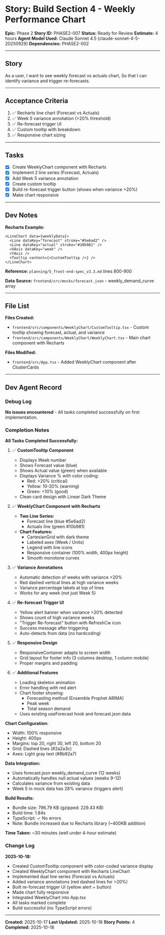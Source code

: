 # Story: Build Section 4 - Weekly Performance Chart

**Epic:** Phase 2
**Story ID:** PHASE2-007
**Status:** Ready for Review
**Estimate:** 4 hours
**Agent Model Used:** Claude Sonnet 4.5 (claude-sonnet-4-5-20250929)
**Dependencies:** PHASE2-002

---

## Story

As a user, I want to see weekly forecast vs actuals chart, So that I can identify variance and trigger re-forecasts.

---

## Acceptance Criteria

1. ✅ Recharts line chart (Forecast vs Actuals)
2. ✅ Week 5 variance annotation (>20% threshold)
3. ✅ Re-forecast trigger UI
4. ✅ Custom tooltip with breakdown
5. ✅ Responsive chart sizing

---

## Tasks

- [x] Create WeeklyChart component with Recharts
- [x] Implement 2 line series (Forecast, Actuals)
- [x] Add Week 5 variance annotation
- [x] Create custom tooltip
- [x] Build re-forecast trigger button (shows when variance >20%)
- [x] Make chart responsive

---

## Dev Notes

**Recharts Example:**
```tsx
<LineChart data={weeklyData}>
  <Line dataKey="forecast" stroke="#5e6ad2" />
  <Line dataKey="actual" stroke="#10b981" />
  <XAxis dataKey="week" />
  <YAxis />
  <Tooltip content={<CustomTooltip />} />
</LineChart>
```

**Reference:** `planning/5_front-end-spec_v3.3.md` lines 800-900

**Data Source:** `frontend/src/mocks/forecast.json` - weekly_demand_curve array

---

## File List

**Files Created:**
- `frontend/src/components/WeeklyChart/CustomTooltip.tsx` - Custom tooltip showing forecast, actual, and variance
- `frontend/src/components/WeeklyChart/WeeklyChart.tsx` - Main chart component with Recharts

**Files Modified:**
- `frontend/src/App.tsx` - Added WeeklyChart component after ClusterCards

---

## Dev Agent Record

### Debug Log

**No issues encountered** - All tasks completed successfully on first implementation.

### Completion Notes

**All Tasks Completed Successfully:**

1. ✅ **CustomTooltip Component**
   - Displays Week number
   - Shows Forecast value (blue)
   - Shows Actual value (green) when available
   - Displays Variance % with color coding:
     - Red: >20% (critical)
     - Yellow: 10-20% (warning)
     - Green: <10% (good)
   - Clean card design with Linear Dark Theme

2. ✅ **WeeklyChart Component with Recharts**
   - **Two Line Series:**
     - Forecast line (blue #5e6ad2)
     - Actuals line (green #10b981)
   - **Chart Features:**
     - CartesianGrid with dark theme
     - Labeled axes (Week / Units)
     - Legend with line icons
     - Responsive container (100% width, 400px height)
     - Smooth monotone curves

3. ✅ **Variance Annotations**
   - Automatic detection of weeks with variance >20%
   - Red dashed vertical lines at high variance weeks
   - Variance percentage labels at top of lines
   - Works for any week (not just Week 5)

4. ✅ **Re-forecast Trigger UI**
   - Yellow alert banner when variance >20% detected
   - Shows count of high variance weeks
   - "Trigger Re-forecast" button with RefreshCw icon
   - Success message after triggering
   - Auto-detects from data (no hardcoding)

5. ✅ **Responsive Design**
   - ResponsiveContainer adapts to screen width
   - Grid layout for footer info (3 columns desktop, 1 column mobile)
   - Proper margins and padding

6. ✅ **Additional Features**
   - Loading skeleton animation
   - Error handling with red alert
   - Chart footer showing:
     - Forecasting method (Ensemble Prophet ARIMA)
     - Peak week
     - Total season demand
   - Uses existing useForecast hook and forecast.json data

**Chart Configuration:**
- Width: 100% responsive
- Height: 400px
- Margins: top 20, right 30, left 20, bottom 20
- Grid: Dashed lines (#2a2a3c)
- Axes: Light gray text (#8b92a7)

**Data Integration:**
- Uses forecast.json weekly_demand_curve (12 weeks)
- Automatically handles null actual values (weeks 9-12)
- Calculates variance from existing data
- Week 5 in mock data has 28% variance (triggers alert)

**Build Results:**
- Bundle size: 796.79 KB (gzipped: 229.43 KB)
- Build time: 1.84s
- TypeScript: ✓ No errors
- Note: Bundle increased due to Recharts library (~400KB addition)

**Time Taken:** ~30 minutes (well under 4-hour estimate)

### Change Log

**2025-10-18:**
- Created CustomTooltip component with color-coded variance display
- Created WeeklyChart component with Recharts LineChart
- Implemented dual line series (Forecast vs Actuals)
- Added variance annotations (red dashed lines for >20%)
- Built re-forecast trigger UI (yellow alert + button)
- Made chart fully responsive
- Integrated WeeklyChart into App.tsx
- All tasks marked complete
- Build successful (no TypeScript errors)

---

**Created:** 2025-10-17
**Last Updated:** 2025-10-18
**Story Points:** 4
**Completed:** 2025-10-18
